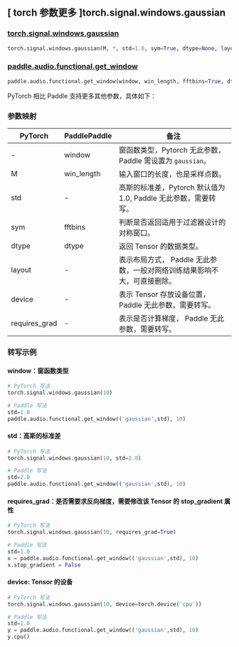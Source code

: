 ## [ torch 参数更多 ]torch.signal.windows.gaussian
### [torch.signal.windows.gaussian](https://pytorch.org/docs/stable/generated/torch.signal.windows.gaussian.html)

```python
torch.signal.windows.gaussian(M, *, std=1.0, sym=True, dtype=None, layout=torch.strided, device=None, requires_grad=False)
```

### [paddle.audio.functional.get_window](https://www.paddlepaddle.org.cn/documentation/docs/zh/2.6/api/paddle/audio/functional/get_window_cn.html#get-window)

```python
paddle.audio.functional.get_window(window, win_length, fftbins=True, dtype='float64')
```

PyTorch 相比 Paddle 支持更多其他参数，具体如下：
### 参数映射

| PyTorch       | PaddlePaddle | 备注                                                   |
| ------------- | ------------ | ------------------------------------------------------ |
| - | window |  窗函数类型，Pytorch 无此参数，Paddle 需设置为 `gaussian`。 |
| M  | win_length            | 输入窗口的长度，也是采样点数。 |
| std  | -            | 高斯的标准差，Pytorch 默认值为 1.0, Paddle 无此参数，需要转写。 |
| sym        | fftbins       | 判断是否返回适用于过滤器设计的对称窗口。  |
| dtype        | dtype | 返回 Tensor 的数据类型。 |
| layout | -| 表示布局方式， Paddle 无此参数，一般对网络训练结果影响不大，可直接删除。 |
| device | - | 表示 Tensor 存放设备位置，Paddle 无此参数，需要转写。 |
| requires_grad | - | 表示是否计算梯度， Paddle 无此参数，需要转写。 |

### 转写示例

#### window：窗函数类型
```python
# PyTorch 写法
torch.signal.windows.gaussian(10)

# Paddle 写法
std=1.0
paddle.audio.functional.get_window(('gaussian',std), 10)
```

#### std：高斯的标准差
```python
# PyTorch 写法
torch.signal.windows.gaussian(10, std=2.0)

# Paddle 写法
std=2.0
paddle.audio.functional.get_window(('gaussian',std), 10)
```

#### requires_grad：是否需要求反向梯度，需要修改该 Tensor 的 stop_gradient 属性
```python
# PyTorch 写法
torch.signal.windows.gaussian(10, requires_grad=True)

# Paddle 写法
std=1.0
x = paddle.audio.functional.get_window(('gaussian',std), 10)
x.stop_gradient = False
```

#### device: Tensor 的设备
```python
# PyTorch 写法
torch.signal.windows.gaussian(10, device=torch.device('cpu'))

# Paddle 写法
std=1.0
y = paddle.audio.functional.get_window(('gaussian',std), 10)
y.cpu()
```
